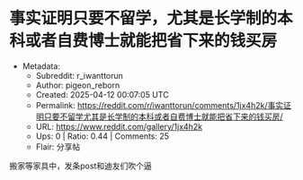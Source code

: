 # 事实证明只要不留学，尤其是长学制的本科或者自费博士就能把省下来的钱买房

- Metadata:
  - Subreddit: r_iwanttorun
  - Author: pigeon_reborn
  - Created: 2025-04-12 00:07:05 UTC
  - Permalink: https://reddit.com/r/iwanttorun/comments/1jx4h2k/事实证明只要不留学尤其是长学制的本科或者自费博士就能把省下来的钱买房/
  - URL: https://www.reddit.com/gallery/1jx4h2k
  - Ups: 0 | Ratio: 0.44 | Comments: 25
  - Flair: 分享帖


搬家等家具中，发条post和迪友们吹个逼

